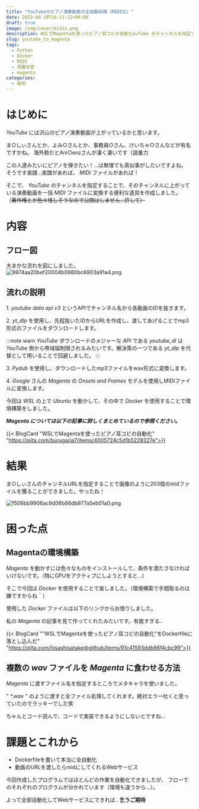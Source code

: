 ```yaml
---
title: "YouTubeのピアノ演奏動画の全自動採譜（MIDI化）"
date: 2022-09-18T16:11:12+09:00
draft: true
image: /img/cover/midis.png
description: WSLでMagentaを使ったピアノ耳コピの自動化ouTube のチャンネルを指定することで、そのチャンネルに上がっている演奏動画を一括 MIDI ファイルに変換する便利な道具を作成しました。
slug: youtube_to_magenta
tags:
  - Python
  - Docker
  - MIDI
  - 深層学習
  - magenta
categories:
  - 技術
---
```


# はじめに
_YouTube_ には沢山のピアノ演奏動画が上がっているかと思います。

ま○しぃさんとか、よみ○さんとか、事務員○さん、けいちゃ○さんなどが有名ですかね。
海外勢だとAni○enzさんが凄く凄いです（語彙力

この人達みたいにピアノを弾きたい！...は無理でも真似事がしたいですよね。
そうです楽譜...楽譜があれば、 _MIDI_ ファイルがあれば！

そこで、 _YouTube_ のチャンネルを指定することで、そのチャンネルに上がっている演奏動画を一括 _MIDI_ ファイルに変換する便利な道具を作成しました。
（~~著作権とか色々怪しそうなので公開はしません...許して）~~

# 内容

## フロー図
大まかな流れを図にしました。
![9974aa20bef20004b0980bc6903a91a4.png](https://qiita-image-store.s3.ap-northeast-1.amazonaws.com/0/279482/30f89dfc-ce97-dc9b-9b5c-8822c69a8e21.png)

## 流れの説明
1\. _youtube data api v3_ というAPIでチャンネル名から各動画のIDを抜きます。

2\. _yt_dlp_ を使用し、先程抜いたIDからURLを作成し、渡してあげることでmp3形式のファイルをダウンロードします。

:::note warn
_YouTube_ ダウンロードのメジャーな _API_ である _youtube_dl_ は _YouTube_ 側から帯域幅制限されるみたいです。解決策の一つである _yt_dlp_ を代替として用いることで回避しました。
:::

3\. _Pydub_ を使用し、ダウンロードしたmp3ファイルをwav形式に変換します。

4\.  _Google_ さんの _Magenta_ の _Onsets and Frames_ モデルを使用しMIDIファイルに変換します。

今回は _WSL_ の上で _Ubuntu_ を動かして、その中で _Docker_ を使用することで環境構築をしました。


***_Magenta_ については以下の記事に詳しくまとめているので参照ください。***

{{< BlogCard "WSLでMagentaを使ったピアノ耳コピの自動化" "https://qiita.com/burugaria7/items/4005724c5d1b5228327e">}}


# 結果

ま○しぃさんのチャンネルURLを指定することで画像のように203個のmidファイルを獲ることができました。やったね！

![f506bb9906ac9d06b66db977a5eb01a0.png](https://qiita-image-store.s3.ap-northeast-1.amazonaws.com/0/279482/3efaf1af-4763-3ebc-872c-28d8e034eed6.png)


# 困った点

## Magentaの環境構築
_Magenta_ を動かすには色々なものをインストールして、条件を満たさなければいけないです。（特にGPUをアクティブにしようとすると...)

そこで今回は _Docker_ を使用することで楽しました。（環境構築で手間取るのは嫌ですからね＾）

使用した _Docker_ ファイルは以下のリンクからお借りしました。

私の _Magenta_ の記事を見て作ってくれたみたいです。有能すぎる..

{{< BlogCard "\"WSLでMagentaを使ったピアノ耳コピの自動化\"をDockerfileに落とし込んだ" "https://qiita.com/hisashisatake@github/items/91c41593ddb86f4cbc99">}}


## 複数の _wav_ ファイルを _Magenta_ に食わせる方法
_Magenta_ に渡すファイル名を指定するところでメタキャラを使いました。

" _*.wav_ " のように渡すと全ファイル処理してくれます。絶対エラー吐くと思っていたのでラッキーでした笑

ちゃんとコード読んで、コードで実装できるようにしないとですね...

# 課題とこれから

- Dockerfileを書いて本当に全自動化
- 動画のURLを渡したらmidにしてくれるWebサービス

今回作成したプログラムではほとんどの作業を自動化できましたが、
フローでのそれぞれのプログラムが分かれています（環境も違うから...）。

よって全部自動化してWebサービスにできれば..  **乞うご期待**

